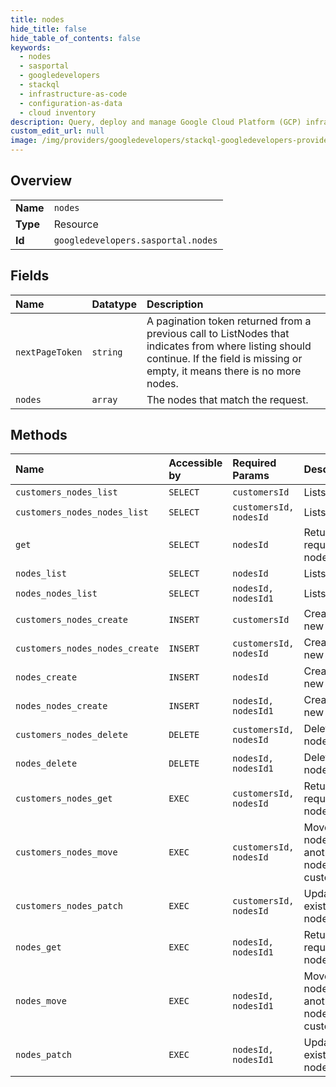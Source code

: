 ```yaml
---
title: nodes
hide_title: false
hide_table_of_contents: false
keywords:
  - nodes
  - sasportal
  - googledevelopers    
  - stackql
  - infrastructure-as-code
  - configuration-as-data
  - cloud inventory
description: Query, deploy and manage Google Cloud Platform (GCP) infrastructure and resources using SQL
custom_edit_url: null
image: /img/providers/googledevelopers/stackql-googledevelopers-provider-featured-image.png
---
```

  
    

## Overview
<table><tbody>
<tr><td><b>Name</b></td><td><code>nodes</code></td></tr>
<tr><td><b>Type</b></td><td>Resource</td></tr>
<tr><td><b>Id</b></td><td><code>googledevelopers.sasportal.nodes</code></td></tr>
</tbody></table>

## Fields
| Name | Datatype | Description |
|:-----|:---------|:------------|
| `nextPageToken` | `string` | A pagination token returned from a previous call to ListNodes that indicates from where listing should continue. If the field is missing or empty, it means there is no more nodes. |
| `nodes` | `array` | The nodes that match the request. |
## Methods
| Name | Accessible by | Required Params | Description |
|:-----|:--------------|:----------------|:------------|
| `customers_nodes_list` | `SELECT` | `customersId` | Lists nodes. |
| `customers_nodes_nodes_list` | `SELECT` | `customersId, nodesId` | Lists nodes. |
| `get` | `SELECT` | `nodesId` | Returns a requested node. |
| `nodes_list` | `SELECT` | `nodesId` | Lists nodes. |
| `nodes_nodes_list` | `SELECT` | `nodesId, nodesId1` | Lists nodes. |
| `customers_nodes_create` | `INSERT` | `customersId` | Creates a new node. |
| `customers_nodes_nodes_create` | `INSERT` | `customersId, nodesId` | Creates a new node. |
| `nodes_create` | `INSERT` | `nodesId` | Creates a new node. |
| `nodes_nodes_create` | `INSERT` | `nodesId, nodesId1` | Creates a new node. |
| `customers_nodes_delete` | `DELETE` | `customersId, nodesId` | Deletes a node. |
| `nodes_delete` | `DELETE` | `nodesId, nodesId1` | Deletes a node. |
| `customers_nodes_get` | `EXEC` | `customersId, nodesId` | Returns a requested node. |
| `customers_nodes_move` | `EXEC` | `customersId, nodesId` | Moves a node under another node or customer. |
| `customers_nodes_patch` | `EXEC` | `customersId, nodesId` | Updates an existing node. |
| `nodes_get` | `EXEC` | `nodesId, nodesId1` | Returns a requested node. |
| `nodes_move` | `EXEC` | `nodesId, nodesId1` | Moves a node under another node or customer. |
| `nodes_patch` | `EXEC` | `nodesId, nodesId1` | Updates an existing node. |

